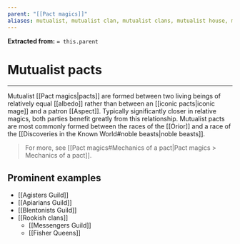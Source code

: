 ```yaml
---
parent: "[[Pact magics]]"
aliases: mutualist, mutualist clan, mutualist clans, mutualist house, mutualist houses
---
```

**Extracted from:** `= this.parent`
# Mutualist pacts

---
Mutualist [[Pact magics|pacts]] are formed between two living beings of relatively equal [[albedo]] rather than between an [[iconic pacts|iconic mage]] and a patron [[Aspect]]. Typically significantly closer in relative magics, both parties benefit greatly from this relationship. Mutualist pacts are most commonly formed between the races of the [[Orior]] and a race of the [[Discoveries in the Known World#noble beasts|noble beasts]].

> For more, see [[Pact magics#Mechanics of a pact|Pact magics > Mechanics of a pact]].

## Prominent examples
- [[Agisters Guild]]
- [[Apiarians Guild]]
- [[Blentonists Guild]]
- [[Rookish clans]]
	- [[Messengers Guild]]
	- [[Fisher Queens]]
